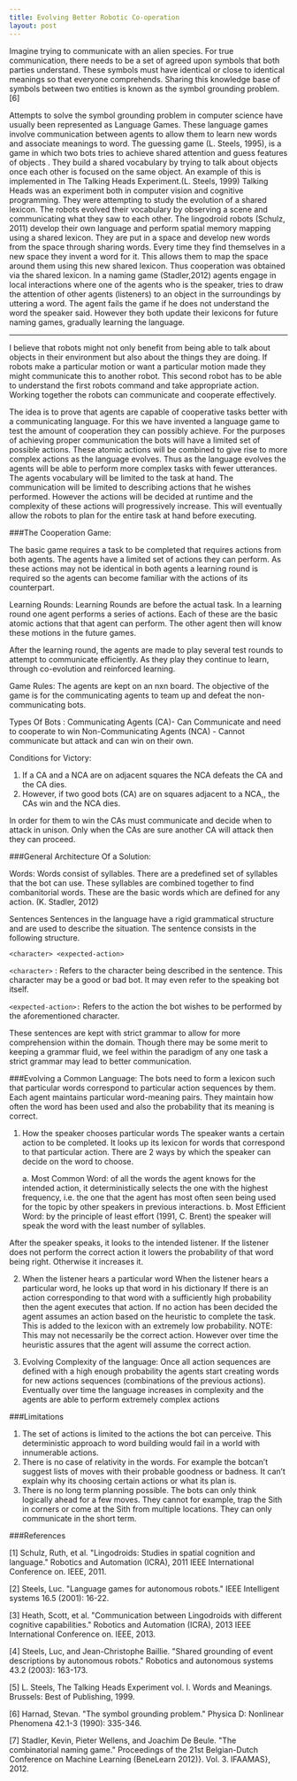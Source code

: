 ```yaml
---
title: Evolving Better Robotic Co-operation
layout: post
---
```

Imagine trying to communicate with an alien species. For true communication, there needs to be a set of agreed upon symbols that both parties understand. These symbols must have identical or close to identical meanings so that everyone comprehends. Sharing this knowledge base of symbols between two entities is known as the symbol grounding problem. [6]


Attempts to solve the symbol grounding problem in computer science have usually been represented as Language Games. These language games involve communication between agents to allow them to learn new words and associate meanings to word.
The guessing game (L. Steels, 1995), is a game in which two bots tries to achieve shared attention and guess features of objects . They build a shared vocabulary by trying to talk about objects once each other is focused on the same object. An example of this is implemented in The Talking Heads Experiment.(L. Steels, 1999) Talking Heads was an experiment both in computer vision and cognitive programming. They were attempting to study the evolution of a shared lexicon. The robots evolved their vocabulary by observing a scene and communicating what they saw to each other.  The lingodroid robots (Schulz, 2011) develop their own language and perform spatial memory mapping using a shared lexicon. They are put in a space and develop new words from the space through sharing words. Every time they find themselves in a new space they invent a word for it. This allows them to map the space around them using this new shared lexicon. Thus cooperation was obtained via the shared lexicon. In a naming game (Stadler,2012) agents engage in local interactions where one of the agents who is the speaker, tries to draw the attention of other agents (listeners) to an  object in the surroundings by uttering a word. The agent fails the game if he does not understand the word the speaker said. However they both update their lexicons for future naming games, gradually learning the language.

---

I believe that robots might not only benefit from being able to talk about objects in their environment but also about the things they are doing.  If robots make a particular motion or want a particular motion made they might communicate this to another robot. This second robot has to be able to understand the first robots command and take appropriate action. Working together the robots can communicate and cooperate effectively. 

The idea is to prove that agents are capable of cooperative tasks better with a communicating language. For this we have invented a language game to test the amount of cooperation they can possibly achieve. For the purposes of achieving proper communication the bots will have a limited set of possible actions. These atomic actions will be combined to give rise to more complex actions as the language evolves. Thus as the language evolves the agents will be able to perform more complex tasks with fewer utterances.
The agents vocabulary will be limited to the task at hand. The communication will be limited to describing actions that he wishes performed. However the actions will be decided at runtime and the complexity of these actions will progressively increase. This will eventually allow the robots to plan for the entire task at hand before executing.


###The Cooperation Game: 

The basic game requires a task to be completed that requires actions from both agents. The agents have a limited set of actions they can perform. As these actions may not be identical in both agents a learning round is required so the agents can become familiar with the actions of its counterpart. 

Learning Rounds:
Learning Rounds are before the actual task. In a learning round one agent performs a series of actions. Each of these are the basic atomic actions that that agent can perform. The other agent then will know these motions in the future games. 

After the learning round, the agents are made to play several test rounds to attempt to communicate efficiently. As they play they continue to learn, through co-evolution and reinforced learning.

Game Rules:
The agents are kept on an nxn board. The objective of the game is for the communicating agents to team up and defeat the non-communicating bots.

Types Of Bots : 
Communicating Agents (CA)- Can Communicate and need to cooperate to win
Non-Communicating Agents (NCA) - Cannot communicate but attack and can win on their own.

Conditions for Victory:
1. If a CA and a NCA are on adjacent squares the NCA defeats the CA and the CA dies.
2. However, if two good bots (CA) are on squares adjacent to a NCA,, the CAs win and the NCA dies.
                                                                                                                                                                                              
In order for them to win the CAs must communicate and decide when to attack in unison. Only when the CAs are sure another CA will attack then they can proceed.

###General Architecture Of a Solution:

Words:
Words consist of syllables. There are a predefined set of syllables that the bot can use. These syllables are combined together to find combanitorial words. These are the basic words which are defined for any action. (K. Stadler, 2012)

Sentences
Sentences in the language have a rigid grammatical structure and are used to describe the situation. The sentence consists in the following structure.

`<character> <expected-action> `

`<character>` : Refers to the character being described in the sentence. This character may be a good or bad bot. It may even refer to the speaking bot itself. 

`<expected-action>:` Refers to the action the bot wishes to be performed by the aforementioned character.

These sentences are kept with strict grammar to allow for more comprehension within the domain. Though there may be some merit to keeping a grammar fluid, we feel within the paradigm of any one task a strict grammar may lead to better communication.

###Evolving a Common Language:
The bots need to form a lexicon such that particular words correspond to particular action sequences by them. Each agent maintains particular word-meaning pairs. They maintain how often the word has been used and also the probability that its meaning is correct. 

1. How the speaker chooses particular words
  The speaker wants a certain action to be completed. It looks up its lexicon for words that correspond to that particular action. There are 2 ways by which the speaker can decide on the word to choose.

	a. Most Common Word: of all the words the agent knows for the intended action, it deterministically selects the one with the highest frequency, i.e. the one that the agent has most often seen being used for the topic by other speakers in previous interactions.
	b. Most Efficient Word: by the principle of least effort (1991, C. Brent) the speaker will speak the word with the least number of syllables.

  After the speaker speaks, it looks to the intended listener. If the listener does not perform the correct action it lowers the probability of that word being right. Otherwise it increases it. 

2. When the listener hears a particular word
When the listener hears a particular word, he looks up that word in his dictionary
If there is an action corresponding to that word with a sufficiently high probability then the agent executes that action. If no action has been decided the agent assumes an action based on the heuristic to complete the task. This is added to the lexicon with an extremely low probability.  NOTE: This may not necessarily be the correct action. However over time the heuristic assures that the agent will assume the correct action.

3. Evolving Complexity of the language:
Once all action sequences are defined with a high enough probability the agents start creating words for new actions sequences (combinations of the previous actions). Eventually over time the language increases in complexity and the agents are able to perform extremely complex actions



###Limitations

1. The set of actions is limited to the actions the bot can perceive. This deterministic approach to word building would fail in a world with innumerable actions.
2. There is no case of relativity in the words. For example the botcan’t suggest lists of moves with their probable goodness or badness. It can’t explain why its choosing certain actions or what its plan is.
3. There is no long term planning possible. The bots can only think logically ahead for a few moves. They cannot for example, trap the Sith in corners or come at the Sith from multiple locations. They can only communicate in the short term.

###References


[1] Schulz, Ruth, et al. "Lingodroids: Studies in spatial cognition and language." Robotics and Automation (ICRA), 2011 IEEE International Conference on. IEEE, 2011.

[2] Steels, Luc. "Language games for autonomous robots." IEEE Intelligent systems 16.5 (2001): 16-22.

[3] Heath, Scott, et al. "Communication between Lingodroids with different cognitive capabilities." Robotics and Automation (ICRA), 2013 IEEE International Conference on. IEEE, 2013.

[4] Steels, Luc, and Jean-Christophe Baillie. "Shared grounding of event descriptions by autonomous robots." Robotics and autonomous systems 43.2 (2003): 163-173.

[5] L. Steels, The Talking Heads Experiment vol. I. Words and Meanings. Brussels: Best of Publishing, 1999.

[6] Harnad, Stevan. "The symbol grounding problem." Physica D: Nonlinear Phenomena 42.1-3 (1990): 335-346.

[7] Stadler, Kevin, Pieter Wellens, and Joachim De Beule. "The combinatorial naming game." Proceedings of the 21st Belgian-Dutch Conference on Machine Learning (BeneLearn 2012)}. Vol. 3. IFAAMAS}, 2012.








